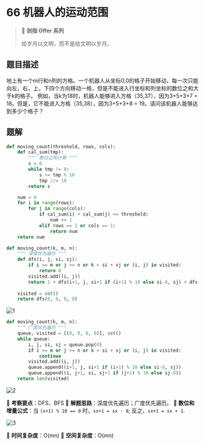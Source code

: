 # 66 机器人的运动范围

> 🌟 **剑指 Offer 系列**
>
> 给岁月以文明，而不是给文明以岁月。

## 题目描述

地上有一个m行和n列的方格。一个机器人从坐标0,0的格子开始移动，每一次只能向左，右，上，下四个方向移动一格，但是不能进入行坐标和列坐标的数位之和大于k的格子。 例如，当k为18时，机器人能够进入方格（35,37），因为3+5+3+7 = 18。但是，它不能进入方格（35,38），因为3+5+3+8 = 19。请问该机器人能够达到多少个格子？

## 题解

```python
def moving_count(threshold, rows, cols):
    def cal_sum(tmp):
        """ 数位之和计算 """
        s = 0
        while tmp != 0:
            s += tmp % 10
            tmp //= 10
        return s

    num = 0
    for i in range(rows):
        for j in range(cols):
            if cal_sum(i) + cal_sum(j) <= threshold:
                num += 1
            elif rows == 1 or cols == 1:
                return num
    return num
```

```python
def moving_count(k, m, n):
    """ 深度优先遍历 """
    def dfs(i, j, si, sj):
        if i >= m or j >= n or k < si + sj or (i, j) in visited:
            return 0
        visited.add((i, j))
        return 1 + dfs(i+1, j, si+1 if (i+1) % 10 else si-8, sj) + dfs(i, j+1, si, sj+1 if (j+1) % 10 else sj-8)
    
    visited = set()
    return dfs(0, 0, 0, 0)
```

![1](https://tva1.sinaimg.cn/large/007S8ZIlly1giuzu5s3szj315o0ls42y.jpg)

```python
def moving_count(k, m, n):
    """ 广度优先遍历 """
    queue, visited = [(0, 0, 0, 0)], set()
    while queue:
        i, j, si, sj = queue.pop(0)
        if i >= m or j >= n or k < si + sj or (i, j) in visited:
            continue
        visited.add((i, j))
        queue.append((i+1, j, si+1 if (i+1) % 10 else si-8, sj))
        queue.append((i, j+1, si, sj+1 if (j+1) % 10 else sj-8))
    return len(visited)
```

![2](https://tva1.sinaimg.cn/large/007S8ZIlly1giuzvmy7kpj31560miwhb.jpg)

🍥 **考察要点**：DFS、BFS
🍬 **解题思路**：深度优先遍历；广度优先遍历。
🍦 **数位和增量公式**：当 `(x+1) % 10 == 0` 时，`sx+1 = sx - 8`; 反之，`sx+1 = sx + 1`.

![3](https://tva1.sinaimg.cn/large/007S8ZIlly1giuzkdawapj314w0o2n5s.jpg)

🍉 **时间复杂度**：O(mn)
🍭 **空间复杂度**：O(mn)
